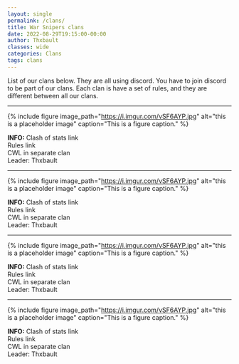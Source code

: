 ```yaml
---
layout: single
permalink: /clans/
title: War Snipers clans
date: 2022-08-29T19:15:00-00:00
author: Thxbault
classes: wide
categories: Clans
tags: clans
---
```


List of our clans below. They are all using discord. You have to join discord to be part of our clans. Each clan is have a set of rules, and they are different between all our clans. 

***


{% include figure image_path="https://i.imgur.com/vSF6AYP.jpg" alt="this is a placeholder image" caption="This is a figure caption." %}


**INFO:**
Clash of stats link <br>
Rules link <br>
CWL in separate clan <br>
Leader: Thxbault <br>

***

{% include figure image_path="https://i.imgur.com/vSF6AYP.jpg" alt="this is a placeholder image" caption="This is a figure caption." %}


**INFO:**
Clash of stats link <br>
Rules link <br>
CWL in separate clan <br>
Leader: Thxbault <br>

***

{% include figure image_path="https://i.imgur.com/vSF6AYP.jpg" alt="this is a placeholder image" caption="This is a figure caption." %}


**INFO:**
Clash of stats link <br>
Rules link <br>
CWL in separate clan <br>
Leader: Thxbault <br>

***

{% include figure image_path="https://i.imgur.com/vSF6AYP.jpg" alt="this is a placeholder image" caption="This is a figure caption." %}


**INFO:**
Clash of stats link <br>
Rules link <br>
CWL in separate clan <br>
Leader: Thxbault <br>
 
 

